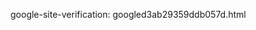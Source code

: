 google-site-verification: googled3ab29359ddb057d.html
<meta name="google-site-verification" content="SBTx_sr0265X2aRbKcGFc5XxSfFW5E7H1qjwh4j_7F8" />
